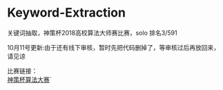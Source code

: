 # Keyword-Extraction
关键词抽取，神策杯2018高校算法大师赛比赛，solo 排名3/591</br>

10月11号更新:由于还有线下审核，暂时先把代码删掉了，等审核过后再放回来，请见谅</br>

比赛链接：</br>
[神策杯算法大赛](http://www.dcjingsai.com/common/cmpt/%E2%80%9C%E7%A5%9E%E7%AD%96%E6%9D%AF%E2%80%9D2018%E9%AB%98%E6%A0%A1%E7%AE%97%E6%B3%95%E5%A4%A7%E5%B8%88%E8%B5%9B_%E7%AB%9E%E8%B5%9B%E4%BF%A1%E6%81%AF.html "进入比赛网址")`

